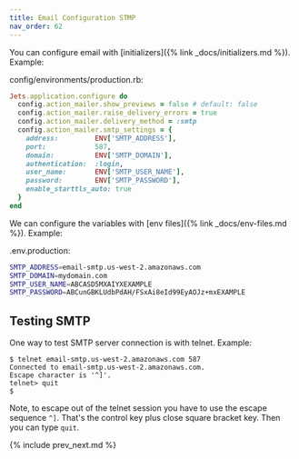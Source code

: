 ```yaml
---
title: Email Configuration STMP
nav_order: 62
---
```


You can configure email with [initializers]({% link _docs/initializers.md %}).  Example:

config/environments/production.rb:

```ruby
Jets.application.configure do
  config.action_mailer.show_previews = false # default: false
  config.action_mailer.raise_delivery_errors = true
  config.action_mailer.delivery_method = :smtp
  config.action_mailer.smtp_settings = {
    address:         ENV['SMTP_ADDRESS'],
    port:            587,
    domain:          ENV['SMTP_DOMAIN'],
    authentication:  :login,
    user_name:       ENV['SMTP_USER_NAME'],
    password:        ENV['SMTP_PASSWORD'],
    enable_starttls_auto: true
  }
end
```

We can configure the variables with [env files]({% link _docs/env-files.md %}).  Example:

.env.production:

```sh
SMTP_ADDRESS=email-smtp.us-west-2.amazonaws.com
SMTP_DOMAIN=mydomain.com
SMTP_USER_NAME=ABCASD5MXAIYXEXAMPLE
SMTP_PASSWORD=ABCunGBKLUdbPdAH/FSxAi8eId99EyAOJz+mxEXAMPLE
```

## Testing SMTP

One way to test SMTP server connection is with telnet. Example:

    $ telnet email-smtp.us-west-2.amazonaws.com 587
    Connected to email-smtp.us-west-2.amazonaws.com.
    Escape character is '^]'.
    telnet> quit
    $

Note, to escape out of the telnet session you have to use the escape sequence `^]`.  That's the control key plus close square bracket key.  Then you can type `quit`.

{% include prev_next.md %}
